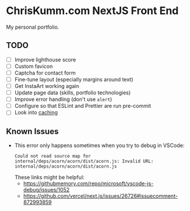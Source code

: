 # ChrisKumm.com NextJS Front End

My personal portfolio.

## TODO

- [ ] Improve lighthouse score
- [ ] Custom favicon
- [ ] Captcha for contact form
- [ ] Fine-tune layout (especially margins around text)
- [ ] Get InstaArt working again
- [ ] Update page data (skills, portfolio technologies)
- [ ] Improve error handling (don't use `alert`)
- [ ] Configure so that ESLint and Prettier are run pre-commit
- [ ] Look into [caching](https://nextjs.org/docs/going-to-production#caching)

## Known Issues

- This error only happens sometimes when you try to debug in VSCode:
  ```
  Could not read source map for internal/deps/acorn/acorn/dist/acorn.js: Invalid URL: internal/deps/acorn/acorn/dist/acorn.js
  ```
  These links might be helpful:
  - https://githubmemory.com/repo/microsoft/vscode-js-debug/issues/1052
  - https://github.com/vercel/next.js/issues/26726#issuecomment-872993859
